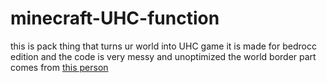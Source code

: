 # minecraft-UHC-function
this is pack thing that turns ur world into UHC game
it is made for bedrocc edition and the code is very messy and unoptimized
the world border part comes from [this person](https://mcpedl.com/users/floshox)
